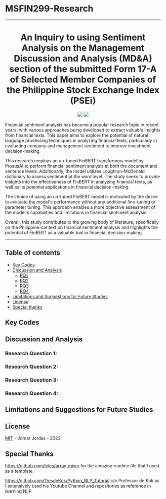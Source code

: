 # **MSFIN299-Research**
---

<h1> <center> An Inquiry to using Sentiment Analysis on the Management Discussion and Analysis (MD&A) section of the submitted Form 17-A of Selected Member Companies of the Philippine Stock Exchange Index (PSEi) </center> </h1>

<p align="center">  
    <a href="https://mybinder.org/v2/gh/jomarmartinezjordas/MSFIN299-Research/HEAD?labpath=https%3A%2F%2Fgithub.com%2Fjomarmartinezjordas%2FMSFIN299-Research"><img src="https://mybinder.org/badge_logo.svg"></a>
    <a href="https://opensource.org/licenses/MIT"><img src="https://img.shields.io/badge/license-MIT-blue.svg"></a>
</p>

Financial sentiment analysis has become a popular research topic in recent years, with various approaches being developed to extract valuable insights from financial texts. This paper aims to explore the potential of natural language processing techniques in analyzing financial texts, particularly in evaluating company and management sentiment to improve investment decision-making.

This research employs an un-tuned FinBERT transformers model by ProsusAI to perform financial sentiment analysis at both the document and sentence levels. Additionally, the model utilizes Loughran-McDonald dictionary to assess sentiment at the word level. The study seeks to provide insights into the effectiveness of FinBERT in analyzing financial texts, as well as its potential applications in financial decision-making.

The choice of using an un-tuned FinBERT model is motivated by the desire to evaluate the model's performance without any additional fine-tuning or parameter tuning. This approach enables a more objective assessment of the model's capabilities and limitations in financial sentiment analysis.

Overall, this study contributes to the growing body of literature, specifically on the Philippine-context on financial sentiment analysis and highlights the potential of FinBERT as a valuable tool in financial decision-making.

---

## Table of contents
  * [Key Codes](#codesnippets)
  * [Discussion and Analysis](#results)
     * [RQ1](#rq1)
     * [RQ2](#rq2)
     * [RQ3](#rq3)
     * [RQ4](#rq4)
  * [Limitations and Suggestions for Future Studies](#limit)
  * [License](#license)
  * [Special thanks](#specialthanks)
  

<h2 id="codesnippets">Key Codes</h2>
  

<h2 id="results">Discussion and Analysis</h2>
    <h3 id="rq1">Research Question 1:</h3>
    <h3 id="rq2">Research Question 2:</h3>
    <h3 id="rq3">Research Question 3:</h3>
    <h3 id="rq4">Research Question 4:</h3>
  
<h2 id="limit">Limitations and Suggestions for Future Studies</h2>
  
  
<h2 id="license">License</h2>
<a href="https://github.com/jomarmartinezjordas/MSFIN299-Research/blob/New-Features/LICENSE.txt">MIT</a> - Jomar Jordas - 2023
  

<h2 id="specialthanks">Special Thanks</h2>

https://github.com/teles/array-mixer for the amazing readme file that I used as a template.

https://github.com/TiesdeKok/Python_NLP_Tutorial c/o Professor de Kok as I extensively used his Youtube Channel and repositories as reference in learning NLP

